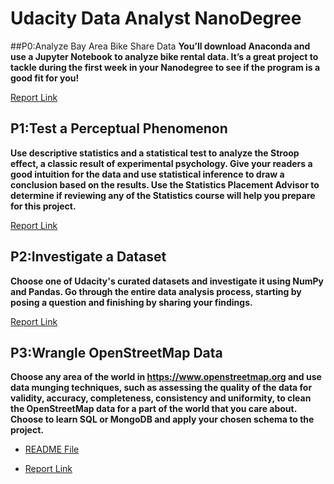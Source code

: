 # Udacity Data Analyst NanoDegree

##P0:Analyze Bay Area Bike Share Data
**You’ll download Anaconda and use a Jupyter Notebook to analyze bike rental data. It’s a great project to tackle during the first week in your Nanodegree to see if the program is a good fit for you!**

[Report Link]()

## P1:Test a Perceptual Phenomenon
**Use descriptive statistics and a statistical test to analyze the Stroop effect, a classic result of experimental psychology. Give your readers a good intuition for the data and use statistical inference to draw a conclusion based on the results. Use the Statistics Placement Advisor to determine if reviewing any of the Statistics course will help you prepare for this project.**

[Report Link](https://github.com/gupta-ashutosh/udacity-DAND/tree/master/P1_statistics_the_science_of_decisions%20)

## P2:Investigate a Dataset
**Choose one of Udacity's curated datasets and investigate it using NumPy and Pandas. Go through the entire data analysis process, starting by posing a question and finishing by sharing your findings.**

[Report Link]()

## P3:Wrangle OpenStreetMap Data
**Choose any area of the world in https://www.openstreetmap.org and use data munging techniques, such as assessing the quality of the data for validity, accuracy, completeness, consistency and uniformity, to clean the OpenStreetMap data for a part of the world that you care about. Choose to learn SQL or MongoDB and apply your chosen schema to the project.**

* [README File](https://github.com/gupta-ashutosh/udacity-DAND/blob/master/P3_data_wrangling/README.md)

* [Report Link](https://github.com/gupta-ashutosh/udacity-DAND/blob/master/P3_data_wrangling/report.md)
